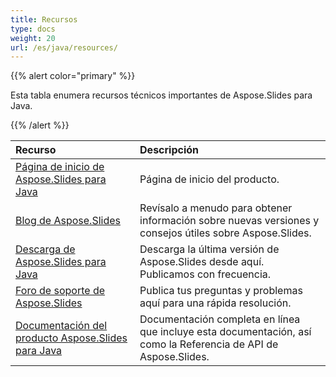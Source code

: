 ```yaml
---
title: Recursos
type: docs
weight: 20
url: /es/java/resources/
---
```


{{% alert color="primary" %}} 

Esta tabla enumera recursos técnicos importantes de Aspose.Slides para Java. 

{{% /alert %}} 

|**Recurso**|**Descripción**|
| :- | :- |
|[Página de inicio de Aspose.Slides para Java](https://products.aspose.com/slides/java/)|Página de inicio del producto.|
|[Blog de Aspose.Slides](https://blog.aspose.com/category/slides/)|Revísalo a menudo para obtener información sobre nuevas versiones y consejos útiles sobre Aspose.Slides.|
|[Descarga de Aspose.Slides para Java](https://releases.aspose.com/java/repo/com/aspose/aspose-slides/)|Descarga la última versión de Aspose.Slides desde aquí. Publicamos con frecuencia.|
|[Foro de soporte de Aspose.Slides](https://forum.aspose.com/c/slides/11)|Publica tus preguntas y problemas aquí para una rápida resolución.|
|[Documentación del producto Aspose.Slides para Java](/slides/es/java/)|Documentación completa en línea que incluye esta documentación, así como la Referencia de API de Aspose.Slides.|